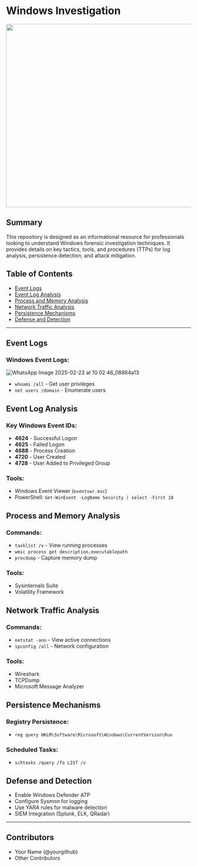 # Windows Investigation 
<img src="https://github.com/user-attachments/assets/6cc2e947-e9bf-4a86-b92e-cc0d9940a5fb" width="1000" height="500">

## Summary

This repository is designed as an informational resource for professionals looking to understand Windows forensic investigation techniques. It provides details on key tactics, tools, and procedures (TTPs) for log analysis, persistence detection, and attack mitigation.

## Table of Contents

- [Event Logs](#Event-Logs)
- [Event Log Analysis](#event-log-analysis)
- [Process and Memory Analysis](#process-and-memory-analysis)
- [Network Traffic Analysis](#network-traffic-analysis)
- [Persistence Mechanisms](#persistence-mechanisms)
- [Defense and Detection](#defense-and-detection)

---

## Event Logs

### Windows Event Logs:
![WhatsApp Image 2025-02-23 at 10 02 46_08864a13](https://github.com/user-attachments/assets/193092bf-ff35-483b-beea-44ac285203a2)

- `whoami /all` - Get user privileges
- `net users /domain` - Enumerate users

## Event Log Analysis

### Key Windows Event IDs:
- **4624** - Successful Logon
- **4625** - Failed Logon
- **4688** - Process Creation
- **4720** - User Created
- **4728** - User Added to Privileged Group

### Tools:
- Windows Event Viewer (`eventvwr.msc`)
- PowerShell: `Get-WinEvent -LogName Security | select -First 10`

## Process and Memory Analysis

### Commands:
- `tasklist /v` - View running processes
- `wmic process get description,executablepath`
- `procdump` - Capture memory dump

### Tools:
- Sysinternals Suite
- Volatility Framework

## Network Traffic Analysis

### Commands:
- `netstat -ano` - View active connections
- `ipconfig /all` - Network configuration

### Tools:
- Wireshark
- TCPDump
- Microsoft Message Analyzer

## Persistence Mechanisms

### Registry Persistence:
- `reg query HKLM\Software\Microsoft\Windows\CurrentVersion\Run`

### Scheduled Tasks:
- `schtasks /query /fo LIST /v`

## Defense and Detection

- Enable Windows Defender ATP
- Configure Sysmon for logging
- Use YARA rules for malware detection
- SIEM Integration (Splunk, ELK, QRadar)

---

## Contributors
- Your Name (@yourgithub)
- Other Contributors

